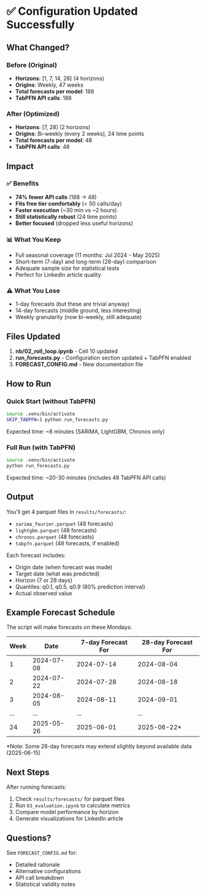 # ✅ Configuration Updated Successfully

## What Changed?

### Before (Original)
- **Horizons**: [1, 7, 14, 28] (4 horizons)
- **Origins**: Weekly, 47 weeks
- **Total forecasts per model**: 188
- **TabPFN API calls**: 188

### After (Optimized)
- **Horizons**: [7, 28] (2 horizons)
- **Origins**: Bi-weekly (every 2 weeks), 24 time points
- **Total forecasts per model**: 48
- **TabPFN API calls**: 48

## Impact

### ✅ Benefits
- **74% fewer API calls** (188 → 48)
- **Fits free tier comfortably** (< 50 calls/day)
- **Faster execution** (~30 min vs ~2 hours)
- **Still statistically robust** (24 time points)
- **Better focused** (dropped less useful horizons)

### 📊 What You Keep
- Full seasonal coverage (11 months: Jul 2024 - May 2025)
- Short-term (7-day) and long-term (28-day) comparison
- Adequate sample size for statistical tests
- Perfect for LinkedIn article quality

### ⚠️ What You Lose
- 1-day forecasts (but these are trivial anyway)
- 14-day forecasts (middle ground, less interesting)
- Weekly granularity (now bi-weekly, still adequate)

## Files Updated

1. **nb/02_roll_loop.ipynb** - Cell 10 updated
2. **run_forecasts.py** - Configuration section updated + TabPFN enabled
3. **FORECAST_CONFIG.md** - New documentation file

## How to Run

### Quick Start (without TabPFN)
```bash
source .venv/bin/activate
SKIP_TABPFN=1 python run_forecasts.py
```
Expected time: ~8 minutes (SARIMA, LightGBM, Chronos only)

### Full Run (with TabPFN)
```bash
source .venv/bin/activate
python run_forecasts.py
```
Expected time: ~20-30 minutes (includes 48 TabPFN API calls)

## Output

You'll get 4 parquet files in `results/forecasts/`:
- `sarima_fourier.parquet` (48 forecasts)
- `lightgbm.parquet` (48 forecasts)
- `chronos.parquet` (48 forecasts)
- `tabpfn.parquet` (48 forecasts, if enabled)

Each forecast includes:
- Origin date (when forecast was made)
- Target date (what was predicted)
- Horizon (7 or 28 days)
- Quantiles: q0.1, q0.5, q0.9 (80% prediction interval)
- Actual observed value

## Example Forecast Schedule

The script will make forecasts on these Mondays:

| Week | Date | 7-day Forecast For | 28-day Forecast For |
|------|------|-------------------|---------------------|
| 1 | 2024-07-08 | 2024-07-14 | 2024-08-04 |
| 2 | 2024-07-22 | 2024-07-28 | 2024-08-18 |
| 3 | 2024-08-05 | 2024-08-11 | 2024-09-01 |
| ... | ... | ... | ... |
| 24 | 2025-05-26 | 2025-06-01 | 2025-06-22* |

*Note: Some 28-day forecasts may extend slightly beyond available data (2025-06-15)

## Next Steps

After running forecasts:
1. Check `results/forecasts/` for parquet files
2. Run `03_evaluation.ipynb` to calculate metrics
3. Compare model performance by horizon
4. Generate visualizations for LinkedIn article

## Questions?

See `FORECAST_CONFIG.md` for:
- Detailed rationale
- Alternative configurations
- API call breakdown
- Statistical validity notes
